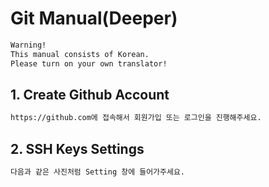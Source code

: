 # Git Manual(Deeper)

```txt
Warning!
This manual consists of Korean.
Please turn on your own translator!
```

## 1. Create Github Account

```txt
https://github.com에 접속해서 회원가입 또는 로그인을 진행해주세요.
```

## 2. SSH Keys Settings

```txt
다음과 같은 사진처럼 Setting 창에 들어가주세요.
```

